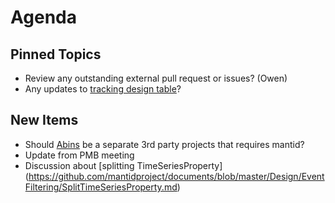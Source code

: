 Agenda
======

Pinned Topics
-------------
* Review any outstanding external pull request or issues? (Owen)
* Any updates to [tracking design table](https://github.com/mantidproject/documents/blob/master/Project-Management/TechnicalSteeringCommittee/reports/TSC-TrackingDesignProposals.md)?

New Items
---------
* Should [Abins](https://github.com/mantidproject/mantid/pull/18435) be a separate 3rd party projects that requires mantid?
* Update from PMB meeting
* Discussion about [splitting TimeSeriesProperty] (https://github.com/mantidproject/documents/blob/master/Design/EventFiltering/SplitTimeSeriesProperty.md)
